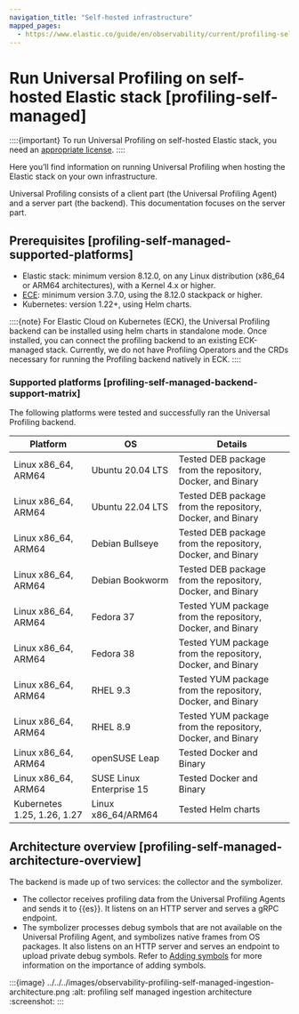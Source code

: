 ```yaml
---
navigation_title: "Self-hosted infrastructure"
mapped_pages:
  - https://www.elastic.co/guide/en/observability/current/profiling-self-managed.html
---
```




# Run Universal Profiling on self-hosted Elastic stack [profiling-self-managed]


::::{important}
To run Universal Profiling on self-hosted Elastic stack, you need an [appropriate license](https://www.elastic.co/subscriptions).
::::


Here you’ll find information on running Universal Profiling when hosting the Elastic stack on your own infrastructure.

Universal Profiling consists of a client part (the Universal Profiling Agent) and a server part (the backend). This documentation focuses on the server part.


## Prerequisites [profiling-self-managed-supported-platforms]

* Elastic stack: minimum version 8.12.0, on any Linux distribution (x86_64 or ARM64 architectures), with a Kernel 4.x or higher.
* [ECE](https://www.elastic.co/ece): minimum version 3.7.0, using the 8.12.0 stackpack or higher.
* Kubernetes: version 1.22+, using Helm charts.

::::{note}
For Elastic Cloud on Kubernetes (ECK), the Universal Profiling backend can be installed using helm charts in standalone mode. Once installed, you can connect the profiling backend to an existing ECK-managed stack. Currently, we do not have Profiling Operators and the CRDs necessary for running the Profiling backend natively in ECK.
::::



### Supported platforms [profiling-self-managed-backend-support-matrix]

The following platforms were tested and successfully ran the Universal Profiling backend.

| Platform | OS | Details |
| --- | --- | --- |
| Linux x86_64, ARM64 | Ubuntu 20.04 LTS | Tested DEB package from the repository, Docker, and Binary |
| Linux x86_64, ARM64 | Ubuntu 22.04 LTS | Tested DEB package from the repository, Docker, and Binary |
| Linux x86_64, ARM64 | Debian Bullseye | Tested DEB package from the repository, Docker, and Binary |
| Linux x86_64, ARM64 | Debian Bookworm | Tested DEB package from the repository, Docker, and Binary |
| Linux x86_64, ARM64 | Fedora 37 | Tested YUM package from the repository, Docker, and Binary |
| Linux x86_64, ARM64 | Fedora 38 | Tested YUM package from the repository, Docker, and Binary |
| Linux x86_64, ARM64 | RHEL 9.3 | Tested YUM package from the repository, Docker, and Binary |
| Linux x86_64, ARM64 | RHEL 8.9 | Tested YUM package from the repository, Docker, and Binary |
| Linux x86_64, ARM64 | openSUSE Leap | Tested Docker and Binary |
| Linux x86_64, ARM64 | SUSE Linux Enterprise 15 | Tested Docker and Binary |
| Kubernetes 1.25, 1.26, 1.27 | Linux x86_64/ARM64 | Tested Helm charts |


## Architecture overview [profiling-self-managed-architecture-overview]

The backend is made up of two services: the collector and the symbolizer.

* The collector receives profiling data from the Universal Profiling Agents and sends it to {{es}}. It listens on an HTTP server and serves a gRPC endpoint.
* The symbolizer processes debug symbols that are not available on the Universal Profiling Agent, and symbolizes native frames from OS packages. It also listens on an HTTP server and serves an endpoint to upload private debug symbols. Refer to [Adding symbols](add-symbols-for-native-frames.md) for more information on the importance of adding symbols.

:::{image} ../../../images/observability-profiling-self-managed-ingestion-architecture.png
:alt: profiling self managed ingestion architecture
:screenshot:
:::




